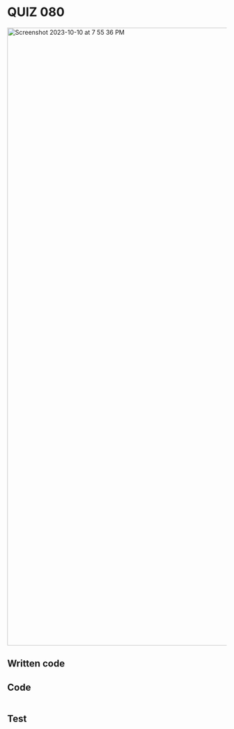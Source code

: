 # QUIZ 080
<img width="1421" alt="Screenshot 2023-10-10 at 7 55 36 PM" src="https://github.com/Madaniarias/Year-2/assets/111761417/d47e38e8-fe11-492c-9772-6b757d041741">

## Written code

## Code

```.py


```

## Test

